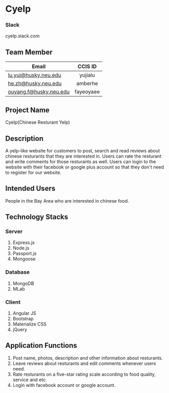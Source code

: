 # Cyelp
### Slack
cyelp.slack.com

## Team Member

| Email                    | CCIS ID       |
| -------------------------|:-------------:|
| lu.yuj@husky.neu.edu     | yujialu       |
| he.zh@husky.neu.edu      | amberhe       |
| ouyang.f@husky.neu.edu   | fayeoyaee     |

## Project Name
Cyelp(Chinese Resturant Yelp)

## Description
A yelp-like website for customers to post, search and read reviews about chinese resturants that they are interested in. Users can rate the resturant and write comments for those resturants as well. Users can login to the website with their facebook or google plus account so that they don't need to register for our website.

## Intended Users
People in the Bay Area who are interested in chinese food.

## Technology Stacks
### Server
1. Express.js
2. Node.js
3. Passport.js
4. Mongoose

### Database
1. MongoDB
2. MLab

### Client
1. Angular JS
2. Bootstrap
3. Materialize CSS
4. jQuery

## Application Functions
1. Post name, photos, description and other information about resturants.
2. Leave reviews about resturants and edit comments whenever users need.
3. Rate resturants on a five-star rating scale according to food quality, service and etc.
4. Login with facebook account or google account.

